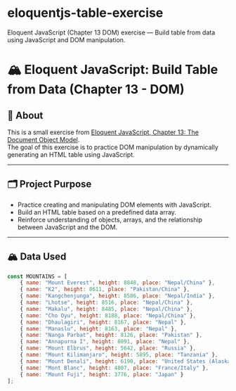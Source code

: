 # eloquentjs-table-exercise
Eloquent JavaScript (Chapter 13 DOM) exercise — Build table from data using JavaScript and DOM manipulation.

# 🏔️ Eloquent JavaScript: Build Table from Data (Chapter 13 - DOM)

## 📖 About  
This is a small exercise from [Eloquent JavaScript, Chapter 13: The Document Object Model](http://eloquentjavascript.net/13_dom.html).  
The goal of this exercise is to practice DOM manipulation by dynamically generating an HTML table using JavaScript.

---

## 🗂️ Project Purpose  
- Practice creating and manipulating DOM elements with JavaScript.
- Build an HTML table based on a predefined data array.
- Reinforce understanding of objects, arrays, and the relationship between JavaScript and the DOM.

---

## 🏔️ Data Used  
```javascript
const MOUNTAINS = [
    { name: "Mount Everest", height: 8848, place: "Nepal/China" },
    { name: "K2", height: 8611, place: "Pakistan/China" },
    { name: "Kangchenjunga", height: 8586, place: "Nepal/India" },
    { name: "Lhotse", height: 8516, place: "Nepal/China" },
    { name: "Makalu", height: 8485, place: "Nepal/China" },
    { name: "Cho Oyu", height: 8188, place: "Nepal/China" },
    { name: "Dhaulagiri", height: 8167, place: "Nepal" },
    { name: "Manaslu", height: 8163, place: "Nepal" },
    { name: "Nanga Parbat", height: 8126, place: "Pakistan" },
    { name: "Annapurna I", height: 8091, place: "Nepal" },
    { name: "Mount Elbrus", height: 5642, place: "Russia" },
    { name: "Mount Kilimanjaro", height: 5895, place: "Tanzania" },
    { name: "Mount Denali", height: 6190, place: "United States (Alaska)" },
    { name: "Mont Blanc", height: 4807, place: "France/Italy" },
    { name: "Mount Fuji", height: 3776, place: "Japan" }
];
